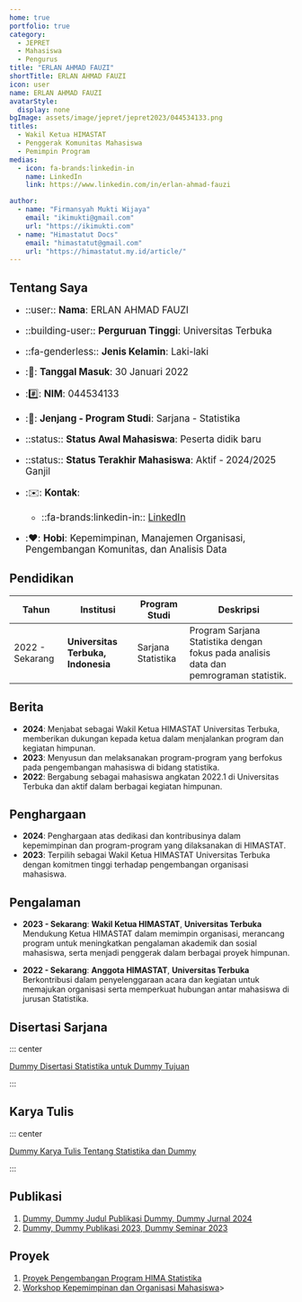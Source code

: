 ```yaml
---
home: true
portfolio: true
category:
  - JEPRET
  - Mahasiswa
  - Pengurus
title: "ERLAN AHMAD FAUZI"
shortTitle: ERLAN AHMAD FAUZI
icon: user
name: ERLAN AHMAD FAUZI
avatarStyle:
  display: none
bgImage: assets/image/jepret/jepret2023/044534133.png
titles:
  - Wakil Ketua HIMASTAT
  - Penggerak Komunitas Mahasiswa
  - Pemimpin Program
medias:
  - icon: fa-brands:linkedin-in
    name: LinkedIn
    link: https://www.linkedin.com/in/erlan-ahmad-fauzi

author:
  - name: "Firmansyah Mukti Wijaya"
    email: "ikimukti@gmail.com"
    url: "https://ikimukti.com"
  - name: "Himastatut Docs"
    email: "himastatut@gmail.com"
    url: "https://himastatut.my.id/article/"
---
```


## Tentang Saya

<div style="font-size: 1.2em">

- ::user:: **Nama**: ERLAN AHMAD FAUZI
- ::building-user:: **Perguruan Tinggi**: Universitas Terbuka
- ::fa-genderless:: **Jenis Kelamin**: Laki-laki
- ::calendar:: **Tanggal Masuk**: 30 Januari 2022
- ::hash:: **NIM**: 044534133
- ::book:: **Jenjang - Program Studi**: Sarjana - Statistika
- ::status:: **Status Awal Mahasiswa**: Peserta didik baru
- ::status:: **Status Terakhir Mahasiswa**: Aktif - 2024/2025 Ganjil
- ::envelope:: **Kontak**:
  - ::fa-brands:linkedin-in:: [LinkedIn](https://www.linkedin.com/in/erlan-ahmad-fauzi)

- ::heart:: **Hobi**: Kepemimpinan, Manajemen Organisasi, Pengembangan Komunitas, dan Analisis Data

</div>

## Pendidikan

| Tahun       | Institusi                        | Program Studi           | Deskripsi                                                               |
|-------------|-----------------------------------|-------------------------|-------------------------------------------------------------------------|
| 2022 - Sekarang | **Universitas Terbuka, Indonesia** | Sarjana Statistika       | Program Sarjana Statistika dengan fokus pada analisis data dan pemrograman statistik. |

## Berita

- **2024**: Menjabat sebagai Wakil Ketua HIMASTAT Universitas Terbuka, memberikan dukungan kepada ketua dalam menjalankan program dan kegiatan himpunan.
- **2023**: Menyusun dan melaksanakan program-program yang berfokus pada pengembangan mahasiswa di bidang statistika.
- **2022**: Bergabung sebagai mahasiswa angkatan 2022.1 di Universitas Terbuka dan aktif dalam berbagai kegiatan himpunan.

## Penghargaan

- **2024**: Penghargaan atas dedikasi dan kontribusinya dalam kepemimpinan dan program-program yang dilaksanakan di HIMASTAT.
- **2023**: Terpilih sebagai Wakil Ketua HIMASTAT Universitas Terbuka dengan komitmen tinggi terhadap pengembangan organisasi mahasiswa.

## Pengalaman

- **2023 - Sekarang**: **Wakil Ketua HIMASTAT**, **Universitas Terbuka**  
  Mendukung Ketua HIMASTAT dalam memimpin organisasi, merancang program untuk meningkatkan pengalaman akademik dan sosial mahasiswa, serta menjadi penggerak dalam berbagai proyek himpunan.

- **2022 - Sekarang**: **Anggota HIMASTAT**, **Universitas Terbuka**  
  Berkontribusi dalam penyelenggaraan acara dan kegiatan untuk memajukan organisasi serta memperkuat hubungan antar mahasiswa di jurusan Statistika.

## Disertasi Sarjana

::: center

[Dummy Disertasi Statistika untuk Dummy Tujuan](MHS044534133.md)

:::

## Karya Tulis

::: center

[Dummy Karya Tulis Tentang Statistika dan Dummy](MHS044534133.md)

:::

## Publikasi

1. [Dummy, Dummy Judul Publikasi Dummy, Dummy Jurnal 2024](https://dummy-jurnal.example.com)
2. [Dummy, Dummy Publikasi 2023, Dummy Seminar 2023](https://dummy-seminar.example.com)

## Proyek

1. [Proyek Pengembangan Program HIMA Statistika](https://dummy-proyek-hima.example.com)
2. [Workshop Kepemimpinan dan Organisasi Mahasiswa](https://dummy-workshop-leadership.example.com)>